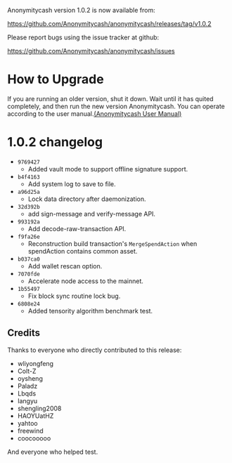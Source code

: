 Anonymitycash version 1.0.2 is now available from:

  https://github.com/Anonymitycash/anonymitycash/releases/tag/v1.0.2


Please report bugs using the issue tracker at github:

  https://github.com/Anonymitycash/anonymitycash/issues

How to Upgrade
===============

If you are running an older version, shut it down. Wait until it has quited completely, and then run the new version Anonymitycash.
You can operate according to the user manual.[(Anonymitycash User Manual)](URL 'https://anonymityswap.com/wp-content/themes/freddo/images/wallet/AnonymitycashUsermanualV1.0_en.pdf')


1.0.2 changelog
================
- `9769427`
    + Added vault mode to support offline signature support. 
- `b4f4163`
    + Add system log to save to file.
- `a96d25a`
    + Lock data directory after daemonization.
- `32d392b`
    + add sign-message and verify-message API.
- `993192a`
    + Add decode-raw-transaction API.
- `f9fa26e`
    + Reconstruction build transaction's `MergeSpendAction` when spendAction contains common asset.
- `b037ca0`
    + Add wallet rescan option.
- `7070fde`
    + Accelerate node access to the mainnet.
- `1b55497`
    + Fix block sync routine lock bug.
- `6808e24`
    + Added tensority algorithm benchmark test. 

Credits
--------

Thanks to everyone who directly contributed to this release:
- wliyongfeng
- Colt-Z
- oysheng
- Paladz
- Lbqds
- langyu
- shengling2008
- HAOYUatHZ
- yahtoo
- freewind
- coocooooo

And everyone who helped test.